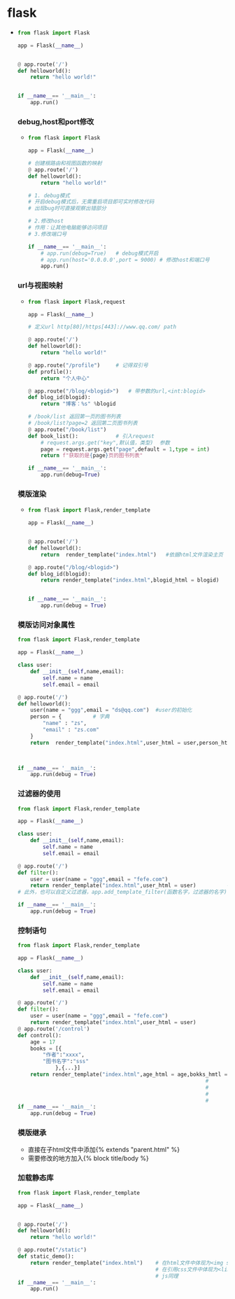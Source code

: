 # flask

- ```py
  from flask import Flask
  
  app = Flask(__name__)
  
  
  @ app.route('/')
  def helloworld():
      return "hello world!"
  
  
  if __name__== '__main__':
      app.run()
  ```

  ### debug,host和port修改
  
  - ```py
    from flask import Flask
    
    app = Flask(__name__)
    
    # 创建根路由和视图函数的映射
    @ app.route('/')
    def helloworld():
        return "hello world!"
    
    # 1. debug模式
    # 开启debug模式后，无需重启项目即可实时修改代码
    # 出现bug时可直接观察出错部分
    
    # 2.修改host 
    # 作用：让其他电脑能够访问项目
    # 3.修改端口号
    
    if __name__== '__main__':
        # app.run(debug=True)   # debug模式开启
        # app.run(host='0.0.0.0',port = 9000) # 修改host和端口号
        app.run()
    ```
  
  ### url与视图映射
  
  - ```py
    from flask import Flask,request
    
    app = Flask(__name__)
    
    # 定义url http[80]/https[443]://www.qq.com/ path
    
    @ app.route('/')
    def helloworld():
        return "hello world!"
    
    @ app.route("/profile")     # 记得双引号
    def profile():
        return "个人中心"
    
    @ app.route("/blog/<blogid>")   # 带参数的url,<int:blogid>
    def blog_id(blogid):
        return "博客：%s" %blogid
    
    # /book/list 返回第一页的图书列表
    # /book/list?page=2 返回第二页图书列表
    @ app.route("/book/list")
    def book_list():            # 引入request
        # request.args.get("key",默认值，类型)  参数
        page = request.args.get("page",default = 1,type = int)
        return f"获取的是{page}页的图书列表"
    
    if __name__== '__main__':
        app.run(debug=True)
    ```
  
  ### 模版渲染
  
  - ```py
    from flask import Flask,render_template
    
    app = Flask(__name__)
    
    
    @ app.route('/')
    def helloworld():
        return  render_template("index.html")   #依据html文件渲染主页
    
    @ app.route("/blog/<blogid>")
    def blog_id(blogid):
        return render_template("index.html",blogid_html = blogid)    # 对html文件传参，在html中体现为{{ blogid_hmtl }}
    
    
    if __name__== '__main__':
        app.run(debug = True)
    ```
  
  ### 模版访问对象属性
  
  ```py
  from flask import Flask,render_template
  
  app = Flask(__name__)
  
  class user:
      def __init__(self,name,email):
          self.name = name
          self.email = email
  
  @ app.route('/')
  def helloworld():
      user(name = "ggg",email = "ds@qq.com")  #user的初始化
      person = {          # 字典
          "name" : "zs",
          "email" : "zs.com"
      }
      return  render_template("index.html",user_html = user,person_html = person)   # 在html文件中体现为{{ user_html.name }} / {{ user_html.email }}
                                                                                  # 字典同理，person_html.name
  
  
  if __name__== '__main__':
      app.run(debug = True)
  ```
  
  ### 过滤器的使用
  
  ```py
  from flask import Flask,render_template
  
  app = Flask(__name__)
  
  class user:
      def __init__(self,name,email):
          self.name = name
          self.email = email
  
  @ app.route('/')
  def filter():
      user = user(name = "ggg",email = "fefe.com")
      return render_template("index.html",user_html = user)          # 在html文件中，|为过滤器，例如name|length直接返回长度
  # 此外，也可以自定义过滤器，app.add_template_filter(函数名字，过滤器的名字)
  
  if __name__== '__main__':
      app.run(debug = True)
  ```
  
  ### 控制语句
  
  ```py
  from flask import Flask,render_template
  
  app = Flask(__name__)
  
  class user:
      def __init__(self,name,email):
          self.name = name
          self.email = email
  
  @ app.route('/')
  def filter():
      user = user(name = "ggg",email = "fefe.com")
      return render_template("index.html",user_html = user)
  @ app.route('/control')
  def control():
      age = 17
      books = [{
          "作者":"xxxx",
          "图书名字":"sss"
              },{...}]
      return render_template("index.html",age_html = age,bokks_hmtl = books)     # 在html文件中体现为{% if age > 18 %}
                                                              #                     xxxxxx
                                                              #                  {% endif %}
                                                              #                 {% for book in books %}
                                                              #                 {% endfor %}
  if __name__== '__main__':
      app.run(debug = True)
  ```
  
  ### 模版继承
  
  - 直接在子html文件中添加{% extends "parent.html" %}
  - 需要修改的地方加入{% block title/body %}
  
  
  
  ### 加载静态库
  
  ```py
  from flask import Flask,render_template
  
  app = Flask(__name__)
  
  
  @ app.route('/')
  def helloworld():
      return "hello world!"
  
  @ app.route("/static")
  def static_demo():
      return render_template("index.html")    # 在html文件中体现为<img src = "{{url_for('static',filename = "xxx")}}">
                                              # 在引用css文件中体现为<link rel = "stylesheet" href = "{{url_for('static',filename = "xxxx")}}">
                                              # js同理
  if __name__== '__main__':
      app.run()
  ```